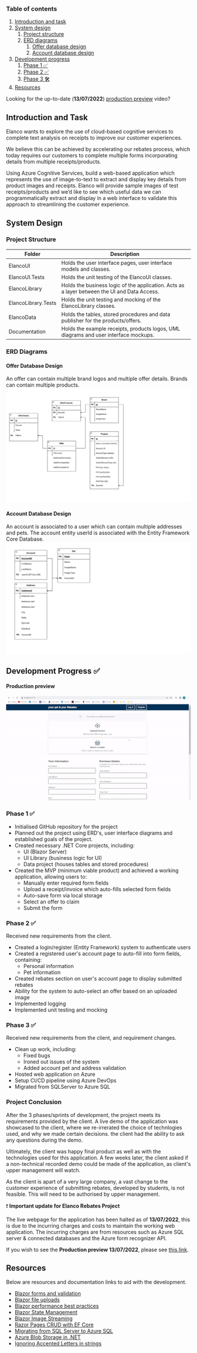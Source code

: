 ### Table of contents
1. [Introduction and task](#introduction-and-task)
2. [System design](#system-design)
    1. [Project structure](#project-structure)
    2. [ERD diagrams](#erd-diagrams)
        1. [Offer database design](#offer-database-design)
        2. [Account database design](#account-database-design)
3. [Development progress](#development-progress-white_check_mark)
    1. [Phase 1 :white_check_mark:](#phase-1-white_check_mark)
    2. [Phase 2 :white_check_mark:](#phase-2-white_check_mark)
    3. [Phase 3 :hammer_and_wrench:](#phase-3-hammer_and_wrench)
4. [Resources](#resources)

Looking for the up-to-date (**13/07/2022**) [production preview](#production-preview) video?

## Introduction and Task
Elanco wants to explore the use of cloud-based cognitive services to complete text analysis on receipts to improve our customer experiences.

We believe this can be achieved by accelerating our rebates process, which today requires our customers to complete multiple forms incorporating details from multiple
receipts/products. 

Using Azure Cognitive Services, build a web-based application which represents the use of image-to-text to extract and display key details from product images and receipts.
Elanco will provide sample images of test receipts/products and we’d like to see which useful data we can programmatically extract and display in a web interface to validate this approach to streamlining the customer experience.

## System Design
### Project Structure

| Folder                | Description                                                                                   |
| -------------         |-------------                                                                                  |
| ElancoUI              | Holds the user interface pages, user interface models and classes.                            |
| ElancoUI.Tests        | Holds the unit testing of the ElancoUI classes.                                               |
| ElancoLibrary         | Holds the business logic of the application. Acts as a layer between the UI and Data Access.  |
| ElancoLibrary.Tests   | Holds the unit testing and mocking of the ElancoLibrary classes.                              |
| ElancoData            | Holds the tables, stored procedures and data publisher for the products/offers.               |
| Documentation         | Holds the example receipts, products logos, UML diagrams and user interface mockups.          |

### ERD Diagrams
#### Offer Database Design
An offer can contain multiple brand logos and multiple offer details. Brands can contain multiple products.
<img src="https://github.com/hbux/ElancoRebatesProject/blob/main/Documentation/Wireframes/OfferDbV2.png" />

#### Account Database Design
An account is associated to a user which can contain multiple addresses and pets. The account entity userId is associated with the Entity Framework Core Database.
<img src="https://github.com/hbux/ElancoRebatesProject/blob/main/Documentation/Wireframes/AccountDb.png" />

## Development Progress :white_check_mark:
#### Production preview
![Alt Text](https://github.com/hbux/ElancoRebatesProject/blob/main/Documentation/DevelopmentPreview.gif)

### Phase 1 :white_check_mark:
* Initialised GitHub repository for the project
* Planned out the project using ERD's, user interface diagrams and established goals of the project.
* Created necessary .NET Core projects, including:
    * UI (Blazor Server)
    * UI Library (business logic for UI)
    * Data project (houses tables and stored procedures)
* Created the MVP (minimum viable product) and achieved a working application, allowing users to:
    * Manually enter required form fields
    * Upload a receipt/invoice which auto-fills selected form fields
    * Auto-save form via local storage
    * Select an offer to claim
    * Submit the form

### Phase 2 :white_check_mark:
Received new requirements from the client.
* Created a login/register (Entity Framework) system to authenticate users
* Created a registered user's account page to auto-fill into form fields, containing:
    * Personal information
    * Pet information
* Created rebates section on user's account page to display submitted rebates
* Ability for the system to auto-select an offer based on an uploaded image
* Implemented logging
* Implemented unit testing and mocking

### Phase 3 :white_check_mark:
Received new requirements from the client, and requirement changes.
* Clean up work, including:
  * Fixed bugs
  * Ironed out issues of the system
  * Added account pet and address validation
* Hosted web application on Azure
* Setup CI/CD pipeline using Azure DevOps
* Migrated from SQLServer to Azure SQL

### Project Conclusion

After the 3 phases/sprints of development, the project meets its requirements provided by the client. A live demo of the application was showcased to the client, where we re-irrerated the choice of technlogies used, and why we made certain decisions. the client had the ability to ask any questions during the demo. 

Ultimately, the client was happy final product as well as with the technologies used for this application. A few weeks later, the client asked if a non-technical recorded demo could be made of the application, as client's upper management will watch.

As the client is apart of a very large company, a vast change to the customer experience of submitting rebates, developed by students, is not feasible. This will need to be authorised by upper management.

:exclamation: **Important update for Elanco Rebates Project**

The live webpage for the application has been halted as of **13/07/2022**, this is due to the incurring charges and costs to maintain the working web application. The incurring charges are from resources such as Azure SQL server & connected databases and the Azure form recognizer API.

If you wish to see the **Production preview 13/07/2022**, please see [this link](#production-preview). 

## Resources
Below are resources and documentation links to aid with the development.

* [Blazor forms and validation](https://docs.microsoft.com/en-us/aspnet/core/blazor/forms-validation?view=aspnetcore-6.0#handle-form-submission)
* [Blazor file uploads](https://docs.microsoft.com/en-us/aspnet/core/blazor/file-uploads?view=aspnetcore-6.0&pivots=server#upload-files-to-a-server)
* [Blazor performance best practices](https://docs.microsoft.com/en-us/aspnet/core/blazor/performance?view=aspnetcore-6.0)
* [Blazor State Management](https://docs.microsoft.com/en-us/aspnet/core/blazor/state-management?view=aspnetcore-6.0&pivots=server#aspnet-core-protected-browser-storage)
* [Blazor Image Streaming](https://docs.microsoft.com/en-us/aspnet/core/blazor/images?view=aspnetcore-6.0#streaming-examples)
* [Razor Pages CRUD with EF Core](https://docs.microsoft.com/en-us/aspnet/core/data/ef-rp/crud?view=aspnetcore-6.0)
* [Migrating from SQL Server to Azure SQL](https://docs.microsoft.com/en-us/azure/dms/tutorial-sql-server-to-azure-sql)
* [Azure Blob Storage in .NET](https://docs.microsoft.com/en-us/azure/storage/blobs/storage-quickstart-blobs-dotnet?tabs=environment-variable-windows)
* [Ignoring Accented Letters in strings](https://stackoverflow.com/questions/359827/ignoring-accented-letters-in-string-comparison)